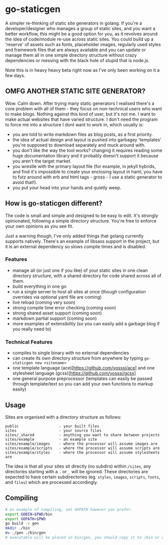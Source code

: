 # go-staticgen
A simpler re-thinking of static site generators in golang. If you're a developer/designer who manages a group of static sites, and you want a better workflow, this might be a good option for you, as it revolves around the idea of code/module re-use across static sites. You could build up a 'reserve' of assets such as fonts, placeholder images, regularly used styles and framework files that are always available and you can update or manage them all in one simple directory structure without crazy dependencies or messing with the black hole of stupid that is node.js.

Note this is in heavy heavy beta right now as I've only been working on it a few days.

## OMFG ANOTHER STATIC SITE GENERATOR?
Wow. Calm down. After trying many static generators I realised there's a core problem with all of them - they focus on non-technical users who want to make blogs. Nothing against this kind of user, but it's not me. I want to make actual websites that have varied structure. I don't need the program to force me into a structure I dont want to work in, which usually is:

- you are told to write markdown files as blog posts, as a first priority.
- the idea of actual design and layout is pushed into garbagey 'templates' you're supposed to download separately and muck around with.
- you don't like the way the tool works? changing it requires reading some huge documentation library and it probably doesn't support it because you aren't the target market.
- you wrestle with the primary layout file (for example, in jekyll hybrids, and find it's impossible to create your enclosing layout in haml, you have to futz around with erb and html tags - gross - I use a static generator to avoid that!).
- you put your head into your hands and quietly weep.

## How is go-staticgen different?
The code is small and simple and designed to be easy to edit. It's strongly opinionated, following a simple directory structure. You're free to enforce your own opinions as you see fit.

Just a warning though, I've only added things that golang currently supports natively. There's an example of libsass support in the project, but it is an external dependency so slows compile times and is disabled.

### Features
- manage all (or just one if you like) of your static sites in one clean directory structure, with a shared directory for code shared across all of them.
- build everything in one go 
- run a single server to host all sites at once (though configuration overrides via optional yaml file are coming)
- live reload (coming very soon)
- strong compile time error checking (coming soon)
- strong shared asset support (coming soon)
- markdown partial support (coming soon)
- more examples of extensibility (so you can easily add a garbage blog if you really need to)

### Technical Features
- compiles to single binary with no external dependencies
- can create its own directory structure from anywhere by typing `go-staticgen new <sitename>`
- one template language (ace)[https://github.com/yosssi/ace] and one stylesheet language (gcss)[https://github.com/yosssi/gcss]
- one general purpose preprocessor (templates can easily be passed through template/text so you can add your own functions to markup easily)

## Usage

Sites are organised with a directory structure as follows:
```
public                  - your built files
sites                   - your source files
sites/_shared           - anything you want to share between projects
sites/example           - an example site
sites/example/images    - where the processor will assume images are
sites/example/scripts   - where the processor will assume scripts are
sites/example/styles    - where the processor will assume stylesheets are
```

The idea is that all your sites sit directly (no subdirs) within `/sites`, any directories starting with a `.` or `_` will be ignored. These directories are expected to have certain subdirectories (eg. `styles`, `images`, `scripts`, `fonts`, and `files`) which are processed accordingly.

## Compiling
```bash
# an example of compiling, set GOPATH however you prefer.
export GOBIN=$PWD/bin
export GOPATH=$PWD
go build -v gen
mkdir ./bin
mv ./gen ./bin/gen
# executable will be placed in bin/gen, you should copy it to /bin or within your path.
```
